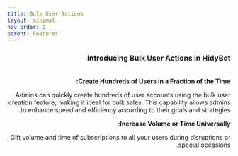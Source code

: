 ```yaml
---
title: Bulk User Actions
layout: minimal
nav_order: 3
parent: Features
---
```


<head>
    <meta charset="utf-8">
    <link rel="stylesheet" href="https://b3h1z.github.io/HidyBot-Docs/assets/css/style.css">
</head>
<div dir="rtl">
<h3>Introducing Bulk User Actions in HidyBot</h3>
<br>
<b>Create Hundreds of Users in a Fraction of the Time:</b>
<p>Admins can quickly create hundreds of user accounts using the bulk user creation feature, making it ideal for bulk sales. This capability allows admins to enhance speed and efficiency according to their goals and strategies.</p>
<b>Increase Volume or Time Universally:</b>

<p>Gift volume and time of subscriptions to all your users during disruptions or special occasions.</p>
</div>